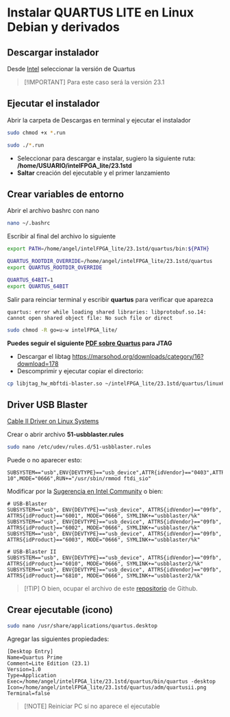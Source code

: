 # Instalar QUARTUS LITE en Linux Debian y derivados

## Descargar instalador

Desde [Intel](https://www.intel.com/content/www/us/en/software-kit/795187/intel-quartus-prime-lite-edition-design-software-version-23-1-for-linux.html) seleccionar la versión de Quartus

> [!IMPORTANT] Para este caso será la versión 23.1

## Ejecutar el instalador

Abrir la carpeta de Descargas en terminal y ejecutar el instalador

```bash
sudo chmod +x *.run
```

```bash
sudo ./*.run
```

- Seleccionar para descargar e instalar, sugiero la siguiente ruta: **/home/USUARIO/intelFPGA_lite/23.1std**  
- **Saltar** creación del ejecutable y el primer lanzamiento

## Crear variables de entorno

Abrir el archivo bashrc con nano

```bash
nano ~/.bashrc  
```

Escribir al final del archivo lo siguiente

```bash
export PATH=/home/angel/intelFPGA_lite/23.1std/quartus/bin:${PATH}

QUARTUS_ROOTDIR_OVERRIDE=/home/angel/intelFPGA_lite/23.1std/quartus
export QUARTUS_ROOTDIR_OVERRIDE

QUARTUS_64BIT=1
export QUARTUS_64BIT
```
  
Salir para reinciar terminal y escribir **quartus** para verificar que aparezca

```text
quartus: error while loading shared libraries: libprotobuf.so.14: cannot open shared object file: No such file or direct  
```

```bash
sudo chmod -R go=u-w intelFPGA_lite/
```
  
**Puedes seguir el siguiente [PDF sobre Quartus](https://mil.ufl.edu/3701/docs/quartus/Quartus19.1_install_on_Linux.pdf) para JTAG**

- Descargar el libtag <https://marsohod.org/downloads/category/16?download=178>
- Descomprimir y ejecutar copiar el directorio:

```bash
cp libjtag_hw_mbftdi-blaster.so ~/intelFPGA_lite/23.1std/quartus/linux64  
```

## Driver USB Blaster

[Cable II Driver on Linux Systems](https://www.intel.com/content/www/us/en/docs/programmable/683719/current/installing-the-driver-on-linux-systems.html)
  
Crear o abrir archivo **51-usbblaster.rules**

```bash
sudo nano /etc/udev/rules.d/51-usbblaster.rules
```
  
Puede o no aparecer esto:

```text
SUBSYSTEM=="usb",ENV{DEVTYPE}=="usb_device",ATTR{idVendor}=="0403",ATTR{idProdu>
10",MODE="0666",RUN+="/usr/sbin/rmmod ftdi_sio"
```
  
Modificar por la [Sugerencia en Intel Community](https://community.intel.com/t5/Intel-Quartus-Prime-Software/Quartus-II-JTAG-Server-Error-Code-89/td-p/162221) o bien:

```text
# USB-Blaster
SUBSYSTEM=="usb", ENV{DEVTYPE}=="usb_device", ATTRS{idVendor}=="09fb", ATTRS{idProduct}=="6001", MODE="0666", SYMLINK+="usbblaster/%k"  
SUBSYSTEM=="usb", ENV{DEVTYPE}=="usb_device", ATTRS{idVendor}=="09fb", ATTRS{idProduct}=="6002", MODE="0666", SYMLINK+="usbblaster/%k"  
SUBSYSTEM=="usb", ENV{DEVTYPE}=="usb_device", ATTRS{idVendor}=="09fb", ATTRS{idProduct}=="6003", MODE="0666", SYMLINK+="usbblaster/%k"  
  
# USB-Blaster II
SUBSYSTEM=="usb", ENV{DEVTYPE}=="usb_device", ATTRS{idVendor}=="09fb", ATTRS{idProduct}=="6010", MODE="0666", SYMLINK+="usbblaster2/%k"  
SUBSYSTEM=="usb", ENV{DEVTYPE}=="usb_device", ATTRS{idVendor}=="09fb", ATTRS{idProduct}=="6810", MODE="0666", SYMLINK+="usbblaster2/%k"
```
  
>[!TIP] O bien, ocupar el archivo de este [repositorio](https://github.com/GoComputing/QuartusInstallerUbuntu/tree/master/files) de Github.

## Crear ejecutable (icono)

```bash
sudo nano /usr/share/applications/quartus.desktop
```

Agregar las siguientes propiedades:

```text
[Desktop Entry]
Name=Quartus Prime
Comment=Lite Edition (23.1)
Version=1.0
Type=Application
Exec=/home/angel/intelFPGA_lite/23.1std/quartus/bin/quartus -desktop
Icon=/home/angel/intelFPGA_lite/23.1std/quartus/adm/quartusii.png
Terminal=false
```

>[!NOTE] Reiniciar PC sí no aparece el ejecutable

